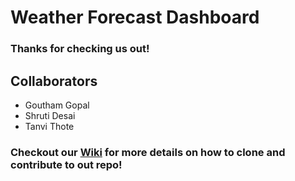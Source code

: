 # Weather Forecast Dashboard

### Thanks for checking us out!

## Collaborators
- Goutham Gopal
- Shruti Desai
- Tanvi Thote

### Checkout our [Wiki](https://github.com/airavata-courses/Yoda/wiki/Release-Notes---Assignment-1) for more details on how to clone and contribute to out repo!
